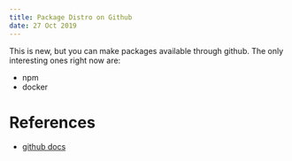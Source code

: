 ```yaml
---
title: Package Distro on Github
date: 27 Oct 2019
---
```


This is new, but you can make packages available through github. The only
interesting ones right now are:

- npm
- docker

# References

- [github docs](https://help.github.com/en/github/managing-packages-with-github-package-registry/about-github-package-registry)
